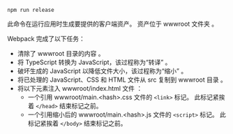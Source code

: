 ```console
npm run release
```

此命令在运行应用时生成要提供的客户端资产。 资产位于 wwwroot 文件夹  。

Webpack 完成了以下任务：

* 清除了 wwwroot 目录的内容  。
* 将 TypeScript 转换为 JavaScript，该过程称为“转译”  。
* 破坏生成的 JavaScript 以降低文件大小，该过程称为“缩小”  。
* 将已处理的 JavaScript、CSS 和 HTML 文件从 src 复制到 wwwroot 目录   。
* 将以下元素注入 wwwroot/index.html 文件  ：
  * 一个引用 wwwroot/main.\<hash\>.css 文件的 `<link>` 标记。 此标记紧挨着 `</head>` 结束标记之前。
  * 一个引用缩小后的 wwwroot/main.\<hash\>.js 文件的 `<script>` 标记。 此标记紧挨着 `</body>` 结束标记之前。